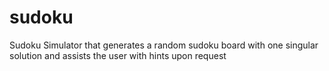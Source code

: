 # sudoku
Sudoku Simulator that generates a random sudoku board with one singular solution and assists the user with hints upon request
